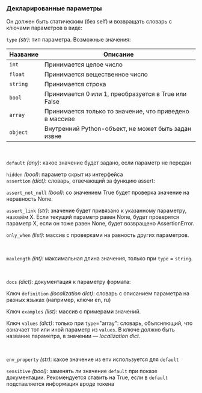### Декларированные параметры

Он должен быть статическим (без self) и возвращать словарь с ключами параметров в виде:

`type` _(str)_: тип параметра. Возможные значения:

|Название|Описание|
|--|--|
|`int`|Принимается целое число|
|`float`|Принимается вещественное число|
|`string`|Принимается строка|
|`bool`|Принимается 0 или 1, преобразуется в True или False|
|`array`|Принимается только то значение, что приведено в массиве|
|`object`|Внутренний Python-объект, не может быть задан извне|

<br>

`default` _(any)_: какое значение будет задано, если параметр не передан

`hidden` _(bool)_: параметр скрыт из интерфейса
<br>
`assertion` _(dict)_: словарь, отвечающий за функцию assert:

`assert_not_null` _(bool)_: со значением True будет проверка значение на неравность None.

`assert_link` _(str)_: значение будет привязано к указанному параметру, назовём X. Если текущий параметр равен None, будет проверятся параметр X, если он тоже равен None, будет возвращено AssertionError.

`only_when` _(list)_: массив с проверками на равность других параметров.

<br>

`maxlength` _(int)_: максимальная длина значения, только при `type` = `string`. 

<br>

`docs` _(dict)_: документация к параметру формата:

Ключ `definition` _(localization dict)_: словарь с описанием параметра на разных языках (например, ключи en, ru)

Ключ `examples` _(list)_: массив с примерами значений.

Ключ `values` _(dict)_: только при `type`="array": словарь, объясняющий, что означает тот или иной параметр из `values`. В ключе должно быть название параметра, в значении — _localization dict_.

<br>

`env_property` _(str)_: какое значение из env используется для `default`

`sensitive` _(bool)_: заменять ли значение `default` при показе документации. Рекомендуется ставить на True, если в `default` подставляется информация вроде токена

<br>
